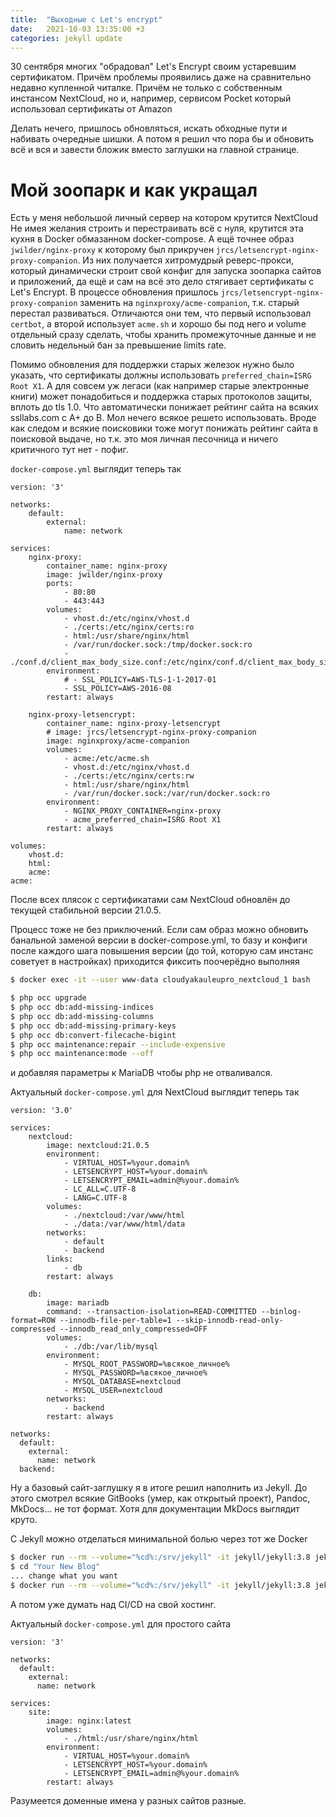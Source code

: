 ```yaml
---
title:  "Выходные с Let's encrypt"
date:   2021-10-03 13:35:00 +3
categories: jekyll update
---
```


30 сентября многих "обрадовал" Let's Encrypt своим устаревшим сертификатом.
Причём проблемы проявились даже на сравнительно недавно купленной читалке.
Причём не только с собственным инстансом NextCloud, но и, например, 
сервисом Pocket который использовал сертификаты от Amazon

Делать нечего, пришлось обновляться, искать обходные пути и набивать очередные шишки.
А потом я решил что пора бы и обновить всё и вся и завести бложик вместо заглушки на
главной странице.

# Мой зоопарк и как укращал

Есть у меня небольшой личный сервер на котором крутится NextCloud
Не имея желания строить и перестраивать всё с нуля, крутится эта кухня в Docker
обмазанном docker-compose. А ещё точнее образ `jwilder/nginx-proxy` к которому
был прикручен `jrcs/letsencrypt-nginx-proxy-companion`. Из них получается хитромудрый
реверс-прокси, который динамически строит свой конфиг для запуска зоопарка сайтов и 
приложений, да ещё и сам на всё это дело стягивает сертификаты с Let's Encrypt.
В процессе обновления пришлось `jrcs/letsencrypt-nginx-proxy-companion` заменить на
`nginxproxy/acme-companion`, т.к. старый перестал развиваться. Отличаются они тем,
что первый использовал `certbot`, а второй использует `acme.sh` и хорошо бы под него и
volume отдельный сразу сделать, чтобы хранить промежуточные данные и не словить недельный 
бан за превышение limits rate.

Помимо обновления для поддержки старых железок нужно было указать, что сертификаты должны
использовать `preferred_chain=ISRG Root X1`. А для совсем уж легаси (как например старые
электронные книги) может понадобиться и поддержка старых протоколов защиты, вплоть до 
tls 1.0. Что автоматически понижает рейтинг сайта на всяких ssllabs.com с A+ до B. Мол
нечего всякое решето использовать. Вроде как следом и всякие поисковики тоже могут 
понижать рейтинг сайта в поисковой выдаче, но т.к. это моя личная песочница и ничего
критичного тут нет - пофиг.

`docker-compose.yml` выглядит теперь так
```docker-compose
version: '3'

networks:
    default:
        external:
            name: network

services:
    nginx-proxy:
        container_name: nginx-proxy
        image: jwilder/nginx-proxy
        ports:
            - 80:80
            - 443:443
        volumes:
            - vhost.d:/etc/nginx/vhost.d
            - ./certs:/etc/nginx/certs:ro
            - html:/usr/share/nginx/html
            - /var/run/docker.sock:/tmp/docker.sock:ro
            - ./conf.d/client_max_body_size.conf:/etc/nginx/conf.d/client_max_body_size.conf:ro
        environment:
            # - SSL_POLICY=AWS-TLS-1-1-2017-01
            - SSL_POLICY=AWS-2016-08
        restart: always

    nginx-proxy-letsencrypt:
        container_name: nginx-proxy-letsencrypt
        # image: jrcs/letsencrypt-nginx-proxy-companion
        image: nginxproxy/acme-companion
        volumes:
            - acme:/etc/acme.sh
            - vhost.d:/etc/nginx/vhost.d
            - ./certs:/etc/nginx/certs:rw
            - html:/usr/share/nginx/html
            - /var/run/docker.sock:/var/run/docker.sock:ro
        environment:
            - NGINX_PROXY_CONTAINER=nginx-proxy
            - acme_preferred_chain=ISRG Root X1
        restart: always

volumes:
    vhost.d:
    html:
    acme:                                                                                                                                                                                                                                                                                                                                            acme:
```

После всех плясок с сертификатами сам NextCloud обновлён до текущей 
стабильной версии 21.0.5.

Процесс тоже не без приключений. Если сам образ можно обновить 
банальной заменой версии в docker-compose.yml, то базу и конфиги
после каждого шага повышения версии (до той, которую сам инстанс 
советует в настройках) приходится фиксить поочерёдно выполняя

```bash
$ docker exec -it --user www-data cloudyakauleupro_nextcloud_1 bash

$ php occ upgrade
$ php occ db:add-missing-indices
$ php occ db:add-missing-columns
$ php occ db:add-missing-primary-keys
$ php occ db:convert-filecache-bigint
$ php occ maintenance:repair --include-expensive
$ php occ maintenance:mode --off 
```

и добавляя параметры к MariaDB чтобы php не отваливался.

Актуальный `docker-compose.yml` для NextCloud выглядит теперь так

```docker-compose
version: '3.0'

services:
    nextcloud:
        image: nextcloud:21.0.5
        environment:
            - VIRTUAL_HOST=%your.domain%
            - LETSENCRYPT_HOST=%your.domain%
            - LETSENCRYPT_EMAIL=admin@%your.domain%
            - LC_ALL=C.UTF-8
            - LANG=C.UTF-8
        volumes:
            - ./nextcloud:/var/www/html
            - ./data:/var/www/html/data
        networks:
            - default
            - backend
        links:
            - db
        restart: always

    db:
        image: mariadb
        command: --transaction-isolation=READ-COMMITTED --binlog-format=ROW --innodb-file-per-table=1 --skip-innodb-read-only-compressed --innodb_read_only_compressed=OFF
        volumes:
            - ./db:/var/lib/mysql
        environment:
            - MYSQL_ROOT_PASSWORD=%всякое_личное%
            - MYSQL_PASSWORD=%всякое_личное%
            - MYSQL_DATABASE=nextcloud
            - MYSQL_USER=nextcloud
        networks:
            - backend
        restart: always

networks:
  default:
    external:
      name: network
  backend:
```

Ну а базовый сайт-заглушку я в итоге решил наполнить из Jekyll.
До этого смотрел всякие GitBooks (умер, как открытый проект), Pandoc,
MkDocs... не тот формат. Хотя для документации MkDocs выглядит круто.

С Jekyll можно отделаться минимальной болью через тот же Docker

```bash
$ docker run --rm --volume="%cd%:/srv/jekyll" -it jekyll/jekyll:3.8 jekyll new "Your New Blog"
$ cd "Your New Blog"
... change what you want
$ docker run --rm --volume="%cd%:/srv/jekyll" -it jekyll/jekyll:3.8 jekyll build
```

А потом уже думать над CI/CD на свой хостинг.

Актуальный `docker-compose.yml` для простого сайта

```docker-compose
version: '3'

networks:
  default:
    external:
      name: network

services:
    site:
        image: nginx:latest
        volumes:
            - ./html:/usr/share/nginx/html
        environment:
            - VIRTUAL_HOST=%your.domain%
            - LETSENCRYPT_HOST=%your.domain%
            - LETSENCRYPT_EMAIL=admin@%your.domain%
        restart: always
```

Разумеется доменные имена у разных сайтов разные.

